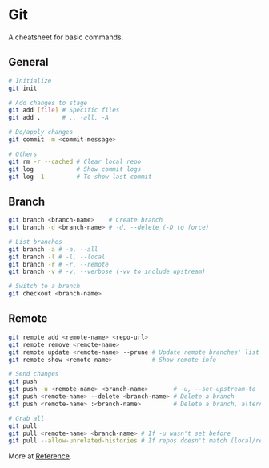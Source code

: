 # Git

A cheatsheet for basic commands.

## General

```bash
# Initialize
git init
```

```bash
# Add changes to stage
git add [file] # Specific files
git add .      # ., -all, -A
```

```bash
# Do/apply changes
git commit -m <commit-message>
```

```bash
# Others
git rm -r --cached # Clear local repo
git log            # Show commit logs
git log -1         # To show last commit
```

## Branch

```bash
git branch <branch-name>    # Create branch
git branch -d <branch-name> # -d, --delete (-D to force)
```

```bash
# List branches
git branch -a # -a, --all
git branch -l # -l, --local
git branch -r # -r, --remote
git branch -v # -v, --verbose (-vv to include upstream)
```

```bash
# Switch to a branch
git checkout <branch-name>
```

## Remote

```bash
git remote add <remote-name> <repo-url>
git remote remove <remote-name>
git remote update <remote-name> --prune # Update remote branches' list
git remote show <remote-name>           # Show remote info
```

```bash
# Send changes
git push
git push -u <remote-name> <branch-name>       # -u, --set-upstream-to
git push <remote-name> --delete <branch-name> # Delete a branch
git push <remote-name> :<branch-name>         # Delete a branch, alternative
```

```bash
# Grab all
git pull
git pull <remote-name> <branch-name> # If -u wasn't set before
git pull --allow-unrelated-histories # If repos doesn't match (local/remote)
```

More at [Reference](https://git-scm.com/docs).
